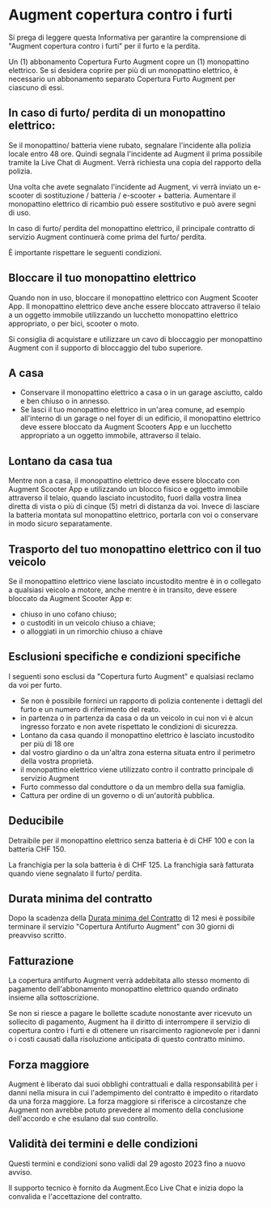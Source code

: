 # Augment copertura contro i furti

Si prega di leggere questa Informativa per garantire la comprensione di "Augment copertura contro i furti" per il furto e la perdita.

Un (1) abbonamento Copertura Furto Augment copre un (1) monopattino elettrico. Se si desidera coprire per più di un monopattino elettrico, è necessario un abbonamento separato Copertura Furto Augment per ciascuno di essi.

## In caso di furto/ perdita di un monopattino elettrico:

Se il monopattino/ batteria viene rubato, segnalare l'incidente alla polizia locale entro 48 ore. Quindi segnala l'incidente ad Augment il prima possibile tramite la Live Chat di Augment. Verrà richiesta una copia del rapporto della polizia.

Una volta che avete segnalato l'incidente ad Augment, vi verrà inviato un e-scooter di sostituzione / batteria / e-scooter + batteria. Aumentare il monopattino elettrico di ricambio può essere sostitutivo e può avere segni di uso.

In caso di furto/ perdita del monopattino elettrico, il principale contratto di servizio Augment continuerà come prima del furto/ perdita.

È importante rispettare le seguenti condizioni.

## Bloccare il tuo monopattino elettrico

Quando non in uso, bloccare il monopattino elettrico con Augment Scooter App. Il monopattino elettrico deve anche essere bloccato attraverso il telaio a un oggetto immobile utilizzando un lucchetto monopattino elettrico appropriato, o per bici, scooter o moto.

Si consiglia di acquistare e utilizzare un cavo di bloccaggio per monopattino Augment con il supporto di bloccaggio del tubo superiore.

## A casa

- Conservare il monopattino elettrico a casa o in un garage asciutto, caldo e ben chiuso o in annesso.
- Se lasci il tuo monopattino elettrico in un'area comune, ad esempio all'interno di un garage o nel foyer di un edificio, il monopattino elettrico deve essere bloccato da Augment Scooters App e un lucchetto appropriato a un oggetto immobile, attraverso il telaio.

## Lontano da casa tua

Mentre non a casa, il monopattino elettrico deve essere bloccato con Augment Scooter App e utilizzando un blocco fisico e oggetto immobile attraverso il telaio, quando lasciato incustodito, fuori dalla vostra linea diretta di vista o più di cinque (5) metri di distanza da voi. Invece di lasciare la batteria montata sul monopattino elettrico, portarla con voi o conservare in modo sicuro separatamente.

<div class="page"></div>

## Trasporto del tuo monopattino elettrico con il tuo veicolo

Se il monopattino elettrico viene lasciato incustodito mentre è in o collegato a qualsiasi veicolo a motore, anche mentre è in transito, deve essere bloccato da Augment Scooter App e:

- chiuso in uno cofano chiuso;
- o custoditi in un veicolo chiuso a chiave;
- o alloggiati in un rimorchio chiuso a chiave

## Esclusioni specifiche e condizioni specifiche

I seguenti sono esclusi da "Copertura furto Augment" e qualsiasi reclamo da voi per furto.

- Se non è possibile fornirci un rapporto di polizia contenente i dettagli del furto e un numero di riferimento del reato.
- in partenza o in partenza da casa o da un veicolo in cui non vi è alcun ingresso forzato e non avete rispettato le condizioni di sicurezza.
- Lontano da casa quando il monopattino elettrico è lasciato incustodito per più di 18 ore
- dal vostro giardino o da un'altra zona esterna situata entro il perimetro della vostra proprietà.
- il monopattino elettrico viene utilizzato contro il contratto principale di servizio Augment
- Furto commesso dal conduttore o da un membro della sua famiglia.
- Cattura per ordine di un governo o di un'autorità pubblica.

## Deducibile

Detraibile per il monopattino elettrico senza batteria è di CHF 100 e con la batteria CHF 150.

La franchigia per la sola batteria è di CHF 125. La franchigia sarà fatturata quando viene segnalato il furto/ perdita.

## Durata minima del contratto

Dopo la scadenza della [Durata minima del Contratto](https://www.lawinsider.com/dictionary/minimum-contract-term) di 12 mesi è possibile terminare il servizio "Copertura Antifurto Augment" con 30 giorni di preavviso scritto.

## Fatturazione

La copertura antifurto Augment verrà addebitata allo stesso momento di pagamento dell'abbonamento monopattino elettrico quando ordinato insieme alla sottoscrizione.

Se non si riesce a pagare le bollette scadute nonostante aver ricevuto un sollecito di pagamento, Augment ha il diritto di interrompere il servizio di copertura contro i furti e di ottenere un risarcimento ragionevole per i danni o i costi causati dalla risoluzione anticipata di questo contratto minimo.

## Forza maggiore

Augment è liberato dai suoi obblighi contrattuali e dalla responsabilità per i danni nella misura in cui l'adempimento del contratto è impedito o ritardato da una forza maggiore. La forza maggiore si riferisce a circostanze che Augment non avrebbe potuto prevedere al momento della conclusione dell'accordo e che esulano dal suo controllo.

## Validità dei termini e delle condizioni

Questi termini e condizioni sono validi dal 29 agosto 2023 fino a nuovo avviso.

Il supporto tecnico è fornito da Augment.Eco Live Chat e inizia dopo la convalida e l'accettazione del contratto.
